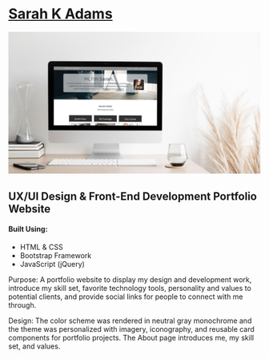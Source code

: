 <h1><a href="https://www.sarahkadams.com"><strong>Sarah K Adams</strong></a></h1>

<img src="ska-bruton-mockup.jpg"/>

<h2>UX/UI Design & Front-End Development Portfolio Website</h2>

<h4>Built Using:</h4>

* HTML & CSS
* Bootstrap Framework
* JavaScript (jQuery)

<p>Purpose: A portfolio website to display my design and development work, introduce my skill set, favorite technology tools, personality and values to potential clients, and provide social links for people to connect with me through.</p>

<p>Design: The color scheme was rendered in neutral gray monochrome and the theme was personalized with imagery, iconography, and reusable card components for portfolio projects. The About page introduces me, my skill set, and values.</p>

